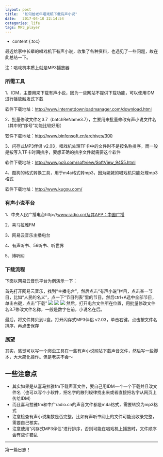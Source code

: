 ```yaml
---
layout: post
title:  "如何给老年唱戏机下载有声小说"
date:   2017-04-10 22:14:54
categories: life
tags: MP3_player
---
```


* content
{:toc}

最近给家中长辈的唱戏机下有声小说，收集了各种资料，也遇见了一些问题，故在此总结一下。

注：唱戏机本质上就是MP3播放器



### 所需工具

1、IDM，主要用来下载有声小说，因为一些网站不提供下载功能，可以使用IDM进行播放触发式下载

软件下载地址：http://www.internetdownloadmanager.com/download.html

2、批量修改文件名3.7（batchReName3.7），主要用来批量修改有声小说文件名（其中的“序号”功能比较好用）

软件下载地址：http://www.binfensoft.cn/archives/300

3、闪存式MP3伴侣 v2.03，唱戏机处理TF卡中的文件时不是按名称排序，而一般是按写入TF卡时间排序，要想正确的排序文件就需要这个软件

软件下载地址：http://www.pc6.com/softview/SoftView_9455.html

4、酷狗的格式转换工具，用于m4a格式转mp3，因为姥姥的唱戏机只能处理mp3格式

软件下载地址：http://www.kugou.com/

### 有声小说平台

1、中央人民广播电台http://www.radio.cn/及其APP：中国广播

2、喜马拉雅FM

3、网易云音乐主播电台

4、有声听书、56听书、听世界

5、博听网

### 下载流程

下面以网易云音乐平台为例演示一下：

首先打开网易云音乐，找到“主播电台”，然后点击“有声小说”栏目，点击某一节目，比如“人民的名义”，点一下“节目列表”里的节目，然后ctrl+A选中全部节目，单击右键，点击“下载”
![](https://raw.githubusercontent.com/MaHaLo-G/Storage_Public/master/2017-04-10-1.png)
![](https://raw.githubusercontent.com/MaHaLo-G/Storage_Public/master/2017-04-10-2.png)
![](https://raw.githubusercontent.com/MaHaLo-G/Storage_Public/master/2017-04-10-3.png)
然后，打开电台文件所在位置，用批量修改文件名3.7修改文件名称，一般是数字在前，小说名在后。

最后，将文件拷贝到U盘，打开闪存式MP3伴侣 v2.03，单击右键，点击按文件名排序，再点击保存


### 展望

其实，感觉可以写一个爬虫工具在一些有声小说网站下载声音文件，然后写一些脚本，大大简化操作。但是老夫不会～

## 一些注意点

*  其实如果是从喜马拉雅fm下载声音文件，要自己用IDM一个一个下载并且改文件名（也可以写个小软件，把名字的散列规律找出来或者直接把名字从网页上传给IDM）
*  而且喜马拉雅fm和中广radio.cn的声音文件都是m4a格式，需要转换为mp3格式
*  注意检查有声小说集数是否完整，比如有声听书网上的文件可能没收录完整，需要自己核实。
*  注意使用“闪存式MP3伴侣”进行排序，否则可能在唱戏机上播放时，文件顺序会有些许错乱

---

   第一篇日志！
